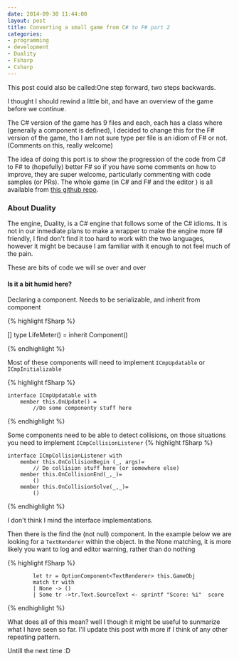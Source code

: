 ```yaml
---
date: 2014-09-30 11:44:00
layout: post
title: Converting a small game from C# to F# part 2
categories:
- programming 
- development
- Duality
- Fsharp
- Csharp
---
```


This post could also be called:One step forward, two steps backwards.

I thought I should rewind a little bit, and have an overview of the game before we continue.

The C# version of the game has 9 files and each, each has a class where (generally a component is defined), I decided to change this for the F# version of the game, tho I am not sure type per file is an idiom of F# or not. (Comments on this, really welcome)

The idea of doing this port is to show the progression of the code from C# to F# to (hopefully) better F# so if you have some comments on how to improve, they are super welcome, particularly commenting with code samples (or PRs). The whole game (in C# and F# and the editor ) is all available from [this github repo](https://github.com/Andrea/FSharpAndGamesBreakout).

### About Duality

The engine, Duality, is a C# engine that follows some of the C# idioms. It is not in our inmediate plans to make a wrapper to make the engine more f# friendly, I find don't find it too hard to work with the two languages, however it might be because I am familiar with it enough to not feel much of the pain.

These are bits of code we will se over and over

#### Is it a bit humid here?

Declaring a component. Needs to be serializable, and inherit from component

{% highlight fSharp %}

[<Serializable>]
type LifeMeter() = 
    inherit Component()  

{% endhighlight %} 


Most of these components will need to implement ```ICmpUpdatable``` or ```ICmpInitializable```

{% highlight fSharp %}

    interface ICmpUpdatable with 
        member this.OnUpdate() =
            //Do some componenty stuff here

{% endhighlight %} 

Some components need to be able to detect collisions, on those situations you need to implement ```ICmpCollisionListener```
{% highlight fSharp %}

    interface ICmpCollisionListener with 
        member this.OnCollisionBegin (_, args)=
			// Do collision stuff here (or somewhere else)           
        member this.OnCollisionEnd(_,_)=  
            ()
        member this.OnCollisionSolve(_,_)=  
            ()

{% endhighlight %} 

I don't think I mind the interface implementations.

Then there is the find the (not null) component. In the example below we are looking for a ```TextRenderer``` within the object. In the None matching, it is more likely you want to log and editor warning, rather than do nothing

{% highlight fSharp %}

            let tr = OptionComponent<TextRenderer> this.GameObj
            match tr with
            | None -> ()
            | Some tr ->tr.Text.SourceText <- sprintf "Score: %i"  score

{% endhighlight %} 



What does all of this mean? well I though it might be useful to sunmarize what I have seen so far.  I'll update this post with more if I think of any other repeating pattern.

Untill the next time :D

